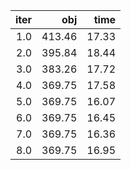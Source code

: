 |  iter |      obj |    time |
| -----:| --------:| -------:|
| $1.0$ | $413.46$ | $17.33$ |
| $2.0$ | $395.84$ | $18.44$ |
| $3.0$ | $383.26$ | $17.72$ |
| $4.0$ | $369.75$ | $17.58$ |
| $5.0$ | $369.75$ | $16.07$ |
| $6.0$ | $369.75$ | $16.45$ |
| $7.0$ | $369.75$ | $16.36$ |
| $8.0$ | $369.75$ | $16.95$ |

